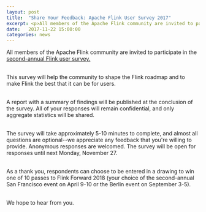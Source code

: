 ```yaml
---
layout: post
title:  "Share Your Feedback: Apache Flink User Survey 2017"
excerpt: <p>All members of the Apache Flink community are invited to participate in the <a href="http://www.surveygizmo.com/s3/3166399/Apache-Flink-User-Survey-f2c5ebace72c" target='_blank'>second-annual Flink user survey.  </a><small><span class="glyphicon glyphicon-new-window"></span></small><br></p>
date:   2017-11-22 15:00:00
categories: news
---
```

All members of the Apache Flink community are invited to participate in the <a href="http://www.surveygizmo.com/s3/3166399/Apache-Flink-User-Survey-f2c5ebace72c" target='_blank'>second-annual Flink user survey.  </a><small><span class="glyphicon glyphicon-new-window"></span></small><br><br>

This survey will help the community to shape the Flink roadmap and to make Flink the best that it can be for users.<br><br>

A report with a summary of findings will be published at the conclusion of the survey. All of your responses will remain confidential, and only aggregate statistics will be shared.<br><br>

The survey will take approximately 5-10 minutes to complete, and almost all questions are optional--we appreciate any feedback that you're willing to provide. Anonymous responses are welcomed. The survey will be open for responses until next Monday, November 27.<br><br>

As a thank you, respondents can choose to be entered in a drawing to win one of 10 passes to Flink Forward 2018 (your choice of the second-annual San Francisco event on April 9-10 or the Berlin event on September 3-5).<br><br>

We hope to hear from you.
